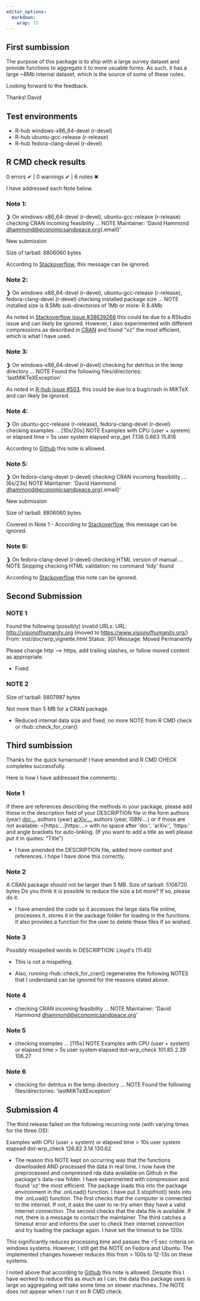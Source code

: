```yaml
---
editor_options: 
  markdown: 
    wrap: 72
---
```


## First sumbission

The purpose of this package is to ship with a large survey dataset and
provide functions to aggregate it to more usuable forms. As such, it has
a large \~8Mb internal dataset, which is the source of some of these
notes.

Looking forward to the feedback.

Thanks! David

## Test environments

-   R-hub windows-x86_64-devel (r-devel)
-   R-hub ubuntu-gcc-release (r-release)
-   R-hub fedora-clang-devel (r-devel)

## R CMD check results

0 errors ✔ \| 0 warnings ✔ \| 6 notes ✖

I have addressed each Note below.

### Note 1:

❯ On windows-x86_64-devel (r-devel), ubuntu-gcc-release (r-release)
checking CRAN incoming feasibility ... NOTE Maintainer: 'David Hammond
[dhammond\@economicsandpeace.org](mailto:dhammond@economicsandpeace.org){.email}'

New submission

Size of tarball: 8806060 bytes

According to
[Stackoverflow](https://stackoverflow.com/questions/23829978/checking-cran-incoming-feasibility-note-maintainer),
this message can be ignored.

### Note 2:

❯ On windows-x86_64-devel (r-devel), ubuntu-gcc-release (r-release),
fedora-clang-devel (r-devel) checking installed package size ... NOTE
installed size is 8.5Mb sub-directories of 1Mb or more: R 8.4Mb

As noted in [Stackoverflow issue
#38639266](https://stackoverflow.com/questions/38639266/r-cmd-check-unusual-checking-installed-package-size-note)
this could be due to a RStudio issue and can likely be ignored. However,
I also experimented with different compressions as described in
[CRAN](https://cran.r-project.org/doc/manuals/r-release/R-exts.html#Data-in-packages)
and found "xz" the most efficient, which is what I have used.

### Note 3:

❯ On windows-x86_64-devel (r-devel) checking for detritus in the temp
directory ... NOTE Found the following files/directories:
'lastMiKTeXException'

As noted in [R-hub issue
#503](https://github.com/r-hub/rhub/issues/503), this could be due to a
bug/crash in MiKTeX and can likely be ignored.

### Note 4:

❯ On ubuntu-gcc-release (r-release), fedora-clang-devel (r-devel)
checking examples ... [10s/20s] NOTE Examples with CPU (user + system)
or elapsed time \> 5s user system elapsed wrp_get 7.136 0.663 15.816

According to [Github](https://github.com/microsoft/LightGBM/issues/2988)
this note is allowed.

### Note 5:

❯ On fedora-clang-devel (r-devel) checking CRAN incoming feasibility ...
[6s/23s] NOTE Maintainer: 'David Hammond
[dhammond\@economicsandpeace.org](mailto:dhammond@economicsandpeace.org){.email}'

New submission

Size of tarball: 8806060 bytes

Covered in Note 1 - According to
[Stackoverflow](https://stackoverflow.com/questions/23829978/checking-cran-incoming-feasibility-note-maintainer),
this message can be ignored.

### Note 6:

❯ On fedora-clang-devel (r-devel) checking HTML version of manual ...
NOTE Skipping checking HTML validation: no command 'tidy' found

According to
[Stackoverflow](https://stackoverflow.com/questions/74857062/rhub-cran-check-keeps-giving-html-note-on-fedora-test-no-command-tidy-found)
this note can be ignored.

## Second Submission

### NOTE 1

Found the following (possibly) invalid URLs: URL:
<http://visionofhumanity.org> (moved to
<https://www.visionofhumanity.org/>) From: inst/doc/wrp_vignette.html
Status: 301 Message: Moved Permanently

Please change http --\> https, add trailing slashes, or follow moved
content as appropriate.

-   Fixed

### NOTE 2

Size of tarball: 8807987 bytes

Not more than 5 MB for a CRAN package.

-   Reduced internal data size and fixed, no more NOTE from R CMD check
    or rhub::check_for_cran()

## Third sumbission

Thanks for the quick turnaround! I have amended and R CMD CHECK completes successfully.

Here is how I have addressed the comments:

### Note 1
If there are references describing the methods in your package, please
add these in the description field of your DESCRIPTION file in the form
authors (year) <doi:...>
authors (year) <arXiv:...>
authors (year, ISBN:...)
or if those are not available: <[https:...]https:...>
with no space after 'doi:', 'arXiv:', 'https:' and angle brackets for
auto-linking. (If you want to add a title as well please put it in
quotes: "Title")


- I have amended the DESCRIPTION file, added more context and references. I hope I have done this correctly.

### Note 2
A CRAN package should not be larger than 5 MB.
Size of tarball: 5108720 bytes
Do you think it is possible to reduce the size a bit more? If so, please
do it.

- I have amended the code so it accesses the large data file online, processes it, stores it in the package folder for loading in the functions. It also provides a function for the user to delete these files if so wished.

### Note 3

Possibly misspelled words in DESCRIPTION:
  Lloyd's (11:45)
  
- This is not a mispelling.

- Also, running rhub::check_for_cran() regenerates the following NOTES that I understand can be ignored for the reasons stated above.

### Note 4
* checking CRAN incoming feasibility ... NOTE
Maintainer: 'David Hammond <dhammond@economicsandpeace.org>'

### Note 5
* checking examples ... [115s] NOTE
Examples with CPU (user + system) or elapsed time > 5s
                user system elapsed
dot-wrp_check 101.85   2.39  106.27

### Note 6
* checking for detritus in the temp directory ... NOTE
Found the following files/directories:
  'lastMiKTeXException'

## Submission 4

The third release failed on the following recurring note (with varying times for the three OS):

Examples with CPU (user + system) or elapsed time > 10s
                user system elapsed
dot-wrp_check 126.82   3.14  130.62

- The reason this NOTE kept on occurring was that the functions downloaded AND processed the data in real time. I now have the preprocessed and compressed rda data available on Github in the package's data-raw folder. I have experimented with compression and found 'xz' the most efficient. The package loads this into the package environment in the .onLoad() function. I have put 3 stopifnot() tests into the .onLoad() function. The first checks that the computer is connected to the internet. If not, it asks the user to re-try when they have a valid internet connection. The second checks that the data file is available. If not, there is a message to contact the maintainer. The third catches a timeout error and informs the user to check their internet connection and try loading the package again. I have set the timeout to be 120s. 

This significantly reduces processing time and passes the <5 sec criteria on windows systems. However, I still get the NOTE on Fedora and Ubuntu. The implemented changes however reduces this from > 100s to 12-13s on these systems.

I noted above that according to [Github](https://github.com/microsoft/LightGBM/issues/2988)
this note is allowed. Despite this I have worked to reduce this as much as I can, the data this package uses is large so aggregating will take some time on slower machines. The NOTE does not appear when I run it on R CMD check.

